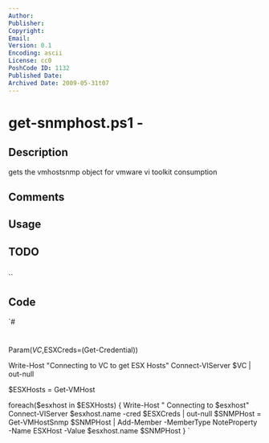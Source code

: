 ```yaml
---
Author: 
Publisher: 
Copyright: 
Email: 
Version: 0.1
Encoding: ascii
License: cc0
PoshCode ID: 1132
Published Date: 
Archived Date: 2009-05-31t07
---
```


# get-snmphost.ps1 - 

## Description

gets the vmhostsnmp object for vmware vi toolkit consumption

## Comments



## Usage



## TODO



## 

``

## Code

`#
 #
 Param($VC,$ESXCreds=(Get-Credential))
 
 Write-Host "Connecting to VC to get ESX Hosts"
 Connect-VIServer $VC | out-null
 
 $ESXHosts = Get-VMHost
 
 foreach($esxhost in $ESXHosts)
 {
    Write-Host " Connecting to $esxhost"
    Connect-VIServer $esxhost.name -cred $ESXCreds | out-null
    $SNMPHost = Get-VMHostSnmp
    $SNMPHost | Add-Member -MemberType NoteProperty -Name ESXHost -Value $esxhost.name
    $SNMPHost
 }
`

